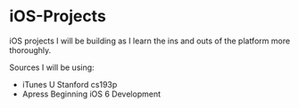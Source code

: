 iOS-Projects
============

iOS projects I will be building as I learn the ins and outs of the platform more thoroughly.

Sources I will be using:
* iTunes U Stanford cs193p
* Apress Beginning iOS 6 Development
